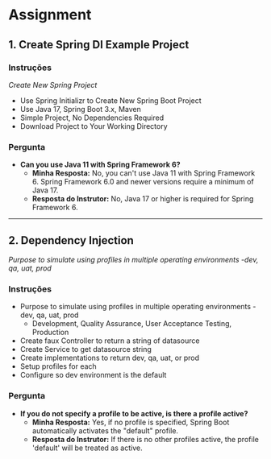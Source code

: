 # Assignment

## 1. Create Spring DI Example Project

### Instruções

_Create New Spring Project_

* Use Spring Initializr to Create New Spring Boot Project
* Use Java 17, Spring Boot 3.x, Maven
* Simple Project, No Dependencies Required
* Download Project to Your Working Directory

### Pergunta

* **Can you use Java 11 with Spring Framework 6?**
    * **Minha Resposta:** No, you can't use Java 11 with Spring Framework 6. Spring Framework 6.0 and newer versions
      require a minimum of Java 17.
    * **Resposta do Instrutor:** No, Java 17 or higher is required for Spring Framework 6.

---

## 2. Dependency Injection

_Purpose to simulate using profiles in multiple operating environments -dev, qa, uat, prod_

### Instruções

* Purpose to simulate using profiles in multiple operating environments -dev, qa, uat, prod
    * Development, Quality Assurance, User Acceptance Testing, Production
* Create faux Controller to return a string of datasource
* Create Service to get datasource string
* Create implementations to return dev, qa, uat, or prod
* Setup profiles for each
* Configure so dev environment is the default

### Pergunta

* **If you do not specify a profile to be active, is there a profile active?**
    * **Minha Resposta:** Yes, if no profile is specified, Spring Boot automatically activates the "default" profile.
    * **Resposta do Instrutor:** If there is no other profiles active, the profile 'default' will be treated as active.